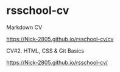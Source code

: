 # rsschool-cv

Markdown CV

https://Nick-2805.github.io/rsschool-cv/cv

CV#2. HTML, CSS & Git Basics

https://Nick-2805.github.io/rsschool-cv/
